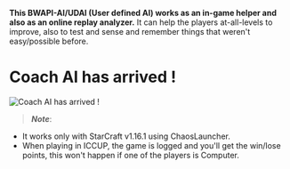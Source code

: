 **This BWAPI-AI/UDAI (User defined AI) works as an in-game helper and also as an online replay analyzer.**
It can help the players at-all-levels to improve, also to test and sense and remember things that weren't easy/possible before.
# Coach AI has arrived !
![Coach AI has arrived !](https://i.ibb.co/VgLmsJC/Carrier-SCR-Art2-resize.jpg)
> _**Note**_:
* It works only with StarCraft v1.16.1 using ChaosLauncher.
* When playing in ICCUP, the game is logged and you'll get the win/lose points, this won't happen if one of the players is Computer.
